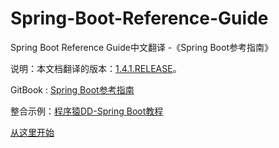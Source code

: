 # Spring-Boot-Reference-Guide
Spring Boot Reference Guide中文翻译 -《Spring Boot参考指南》

说明：本文档翻译的版本：[1.4.1.RELEASE](http://docs.spring.io/spring-boot/docs/1.4.1.RELEASE/reference/htmlsingle/)。

GitBook : [Spring Boot参考指南](https://qbgbook.gitbooks.io/spring-boot-reference-guide-zh/content/)

整合示例：[程序猿DD-Spring Boot教程](http://git.oschina.net/didispace/SpringBoot-Learning)


[从这里开始](SUMMARY.md)

